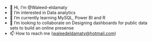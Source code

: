 - 👋 Hi, I’m @Waleed-eldamaty
- 👀 I’m interested in Data analytics
- 🌱 I’m currently learning MySQL, Power BI and R
- 💞️ I’m looking to collaborate on Designing dashboards for public data sets to build an online presense
- 📫 How to reach me (waleedeldamaty@hotmail.com)

<!---
Waleed-eldamaty/Waleed-eldamaty is a ✨ special ✨ repository because its `README.md` (this file) appears on your GitHub profile.
You can click the Preview link to take a look at your changes.
--->
